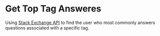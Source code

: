 Get Top Tag Answeres
====================

Using [Stack Exchange API](http://api.stackexchange.com/docs/top-answerers-on-tags) to find the user who most commonly answers questions associated with a specific tag.